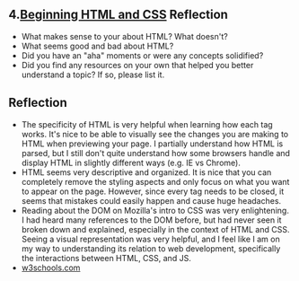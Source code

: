 ## 4.[Beginning HTML and CSS](4_beginning_HTML_CSS/readme.mc) Reflection

* What makes sense to your about HTML? What doesn't? 
* What seems good and bad about HTML?
* Did you have an "aha" moments or were any concepts solidified?
* Did you find any resources on your own that helped you better understand a topic? If so, please list it.

## Reflection
* The specificity of HTML is very helpful when learning how each tag works. It's nice to be able to visually see the changes you are making to HTML when previewing your page. I partially understand how HTML is parsed, but I still don't quite understand how some browsers handle and display HTML in slightly different ways (e.g. IE vs Chrome).
* HTML seems very descriptive and organized. It is nice that you can completely remove the styling aspects and only focus on what you want to appear on the page. However, since every tag needs to be closed, it seems that mistakes could easily happen and cause huge headaches.
* Reading about the DOM on Mozilla's intro to CSS was very enlightening. I had heard many references to the DOM before, but had never seen it broken down and explained, especially in the context of HTML and CSS. Seeing a visual representation was very helpful, and I feel like I am on my way to understanding its relation to web development, specifically the interactions between HTML, CSS, and JS.
* [w3schools.com](http://www.w3schools.com/css/default.asp "w3 schools")